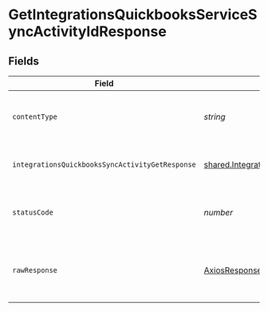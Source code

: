 # GetIntegrationsQuickbooksServiceSyncActivityIdResponse


## Fields

| Field                                                                                                                        | Type                                                                                                                         | Required                                                                                                                     | Description                                                                                                                  |
| ---------------------------------------------------------------------------------------------------------------------------- | ---------------------------------------------------------------------------------------------------------------------------- | ---------------------------------------------------------------------------------------------------------------------------- | ---------------------------------------------------------------------------------------------------------------------------- |
| `contentType`                                                                                                                | *string*                                                                                                                     | :heavy_check_mark:                                                                                                           | HTTP response content type for this operation                                                                                |
| `integrationsQuickbooksSyncActivityGetResponse`                                                                              | [shared.IntegrationsQuickbooksSyncActivityGetResponse](../../models/shared/integrationsquickbookssyncactivitygetresponse.md) | :heavy_minus_sign:                                                                                                           | a quickbooks sync activity                                                                                                   |
| `statusCode`                                                                                                                 | *number*                                                                                                                     | :heavy_check_mark:                                                                                                           | HTTP response status code for this operation                                                                                 |
| `rawResponse`                                                                                                                | [AxiosResponse](https://axios-http.com/docs/res_schema)                                                                      | :heavy_minus_sign:                                                                                                           | Raw HTTP response; suitable for custom response parsing                                                                      |